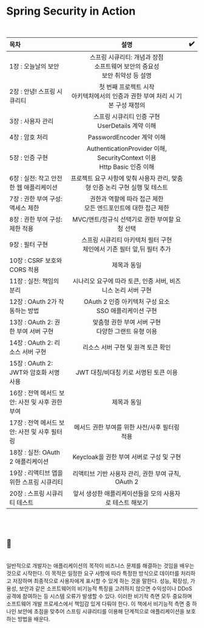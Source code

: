 # Spring Security in Action
<br>

목차|설명|✔️|
:--|:---:|---|
1장 : 오늘날의 보안|스프링 시큐리티: 개념과 장점<br>소프트웨어 보안의 중요성<br>보안 취약성 등 설명|
2장 : 안녕! 스프링 시큐리티|첫 번째 프로젝트 시작<br>아키텍처에서의 인증과 권한 부여 처리 시 기본 구성 재정의|
3장 : 사용자 관리|스프링 시큐리티 인증 구현<br>UserDetails 계약 이해| 
4장 : 암호 처리|PasswordEncoder 계약 이해|
5장 : 인증 구현|AuthenticationProvider 이해, SecurityContext 이용<br>Http Basic 인증 이해|
6장 : 실전: 작고 안전한 웹 애플리케이션|프로젝트 요구 사항에 맞춰 사용자 관리, 맞춤형 인증 논리 구현 실행 및 테스트|
7장 : 권한 부여 구성: 액세스 제한|권한과 역할에 따라 접근 제한<br> 모든 엔드포인트에 대한 접근 제한|
8장 : 권한 부여 구성: 제한 적용|MVC/앤트/정규식 선택기로 권한 부여할 요청 선택|
9장 : 필터 구현|스프링 시큐리티 아키텍처 필터 구현<br>체인에서 기존 필터 앞,뒤 필터 추가|
10장 : CSRF 보호와 CORS 적용|제목과 동일|
11장 : 실전: 책임의 분리|시나리오 요구에 따라 토큰, 인증 서버, 비즈니스 논리 서버 구현|
12장 : OAuth 2가 작동하는 방법|OAuth 2 인증 아키텍처 구성 요소<br>SSO 애플리케이션 구현|
13장 : OAuth 2: 권한 부여 서버 구현|맞춤형 권한 부여 서버 구현<br>다양한 그랜트 유형 이용|
14장 : OAuth 2: 리소스 서버 구현|리소스 서버 구현 및 원격 토큰 확인|
15장 : OAuth 2: JWT와 암호화 서명 사용|JWT 대칭/비대칭 키로 서명된 토큰 이용|
16장 : 전역 메서드 보안: 사전 및 사후 권한 부여|제목과 동일|
17장 : 전역 메서드 보안: 사전 및 사후 필터링|메서드 권한 부여를 위한 사전/사후 필터링 적용|
18장 : 실전: OAuth 2 애플리케이션|Keycloak을 권한 부여 서버로 구성 및 구현|
19장 : 리액티브 앱을 위한 스프링 시큐리티|리액티브 기반 사용자 관리, 권한 부여 규칙, OAuth 2|
20장 : 스프링 시큐리티 테스트|앞서 생성한 애플리케이션들을 모의 사용자로 테스트 해보기||  
<br><br>
## 👀
<br>
일반적으로 개발자는 애플리케이션의 목적이 비즈니스 문제를 해결하는 것임을 배우는 것으로 시작한다.  
이 목적은 일정한 요구 사항에 따라 특정한 방식으로 데이터를 처리하고 저장하며 최종적으로 사용자에게 표시할 수 있게 하는 것을 말한다.  
성능, 확장성, 가용성, 보안과 같은 소프트웨어의 비기능적 특징을 고려하지 않으면 수익성이나 DDoS 공격에 참여하는 등 시스템 오류가 발생할 수 있다.  
이러한 비기적 측면 모두 중요하며 소프트웨어 개발 프로세스에서 책임감 있게 다뤄야 한다.  
이 책에서 비기능적 측면 중 하나인 보안에 초점을 맞추어 스프링 시큐리티를 이용해 단계적으로 애플리케이션을 보호하는 방법을 배운다.
